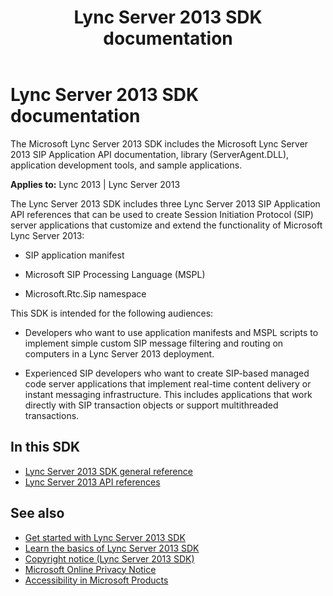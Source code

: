﻿---
title: Lync Server 2013 SDK documentation
TOCTitle: Lync Server 2013 SDK documentation
ms:assetid: 3ca7044b-e351-45ef-af87-a93245ba39fa
ms:mtpsurl: https://msdn.microsoft.com/en-us/library/Dn454964(v=office.15)
ms:contentKeyID: 57260571
ms.date: 07/24/2014
mtps_version: v=office.15
---

# Lync Server 2013 SDK documentation

The Microsoft Lync Server 2013 SDK includes the Microsoft Lync Server 2013 SIP Application API documentation, library (ServerAgent.DLL), application development tools, and sample applications.

**Applies to:** Lync 2013 | Lync Server 2013

The Lync Server 2013 SDK includes three Lync Server 2013 SIP Application API references that can be used to create Session Initiation Protocol (SIP) server applications that customize and extend the functionality of Microsoft Lync Server 2013:

- SIP application manifest

- Microsoft SIP Processing Language (MSPL)

- Microsoft.Rtc.Sip namespace

This SDK is intended for the following audiences:

- Developers who want to use application manifests and MSPL scripts to implement simple custom SIP message filtering and routing on computers in a Lync Server 2013 deployment.

- Experienced SIP developers who want to create SIP-based managed code server applications that implement real-time content delivery or instant messaging infrastructure. This includes applications that work directly with SIP transaction objects or support multithreaded transactions.

## In this SDK

- [Lync Server 2013 SDK general reference](lync-server-2013-sdk-general-reference.md)
- [Lync Server 2013 API references](https://msdn.microsoft.com/en-us/library/dn454963\(v=office.15\))

## See also

- [Get started with Lync Server 2013 SDK](get-started-with-lync-server-2013-sdk.md)
- [Learn the basics of Lync Server 2013 SDK](learn-the-basics-of-lync-server-2013-sdk.md)
- [Copyright notice (Lync Server 2013 SDK)](https://msdn.microsoft.com/en-us/library/dn454965\(v=office.15\))
- [Microsoft Online Privacy Notice](http://go.microsoft.com/fwlink/?linkid=207069)
- [Accessibility in Microsoft Products](http://go.microsoft.com/fwlink/?linkid=205790)

